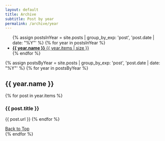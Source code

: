 ```yaml
---
layout: default
title: Archive
subtitle: Post by year 
permalink: /archive/year
---
```


<ul>
  {% assign postsInYear = site.posts | group_by_exp: 'post', 'post.date | date: "%Y"' %}
  {% for year in postsInYear %}
    <li>
      <a href="#{{ year.name }}">
        <strong>{{ year.name }}</strong> <span>{{ year.items | size }}</span>
      </a>
    </li>
  {% endfor %}
</ul>

{% assign postsByYear = site.posts | group_by_exp: 'post', 'post.date | date: "%Y"' %}
{% for year in postsByYear %}
  <section id="{{ year.name }}">
    <h2>{{ year.name }}</h2>
    <div>
      {% for post in year.items %}
        <h3>{{ post.title }}</h3>
        <p>{{ post.url }}
      {% endfor %}
    </div>
    <a href="#page-title">Back to Top</a>
  </section>
{% endfor %}
